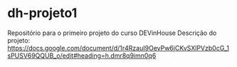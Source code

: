 # dh-projeto1
Repositório para o primeiro projeto do curso DEVinHouse
Descrição do projeto: https://docs.google.com/document/d/1r4RzauI9OevPw6jCKvSXlPVzb0cG_1sPUSV69QQUB_o/edit#heading=h.dmr8q9imn0q6 

